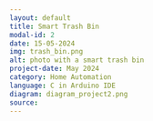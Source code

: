 ```yaml
---
layout: default
title: Smart Trash Bin
modal-id: 2
date: 15-05-2024
img: trash_bin.png
alt: photo with a smart trash bin
project-date: May 2024
category: Home Automation
language: C in Arduino IDE
diagram: diagram_project2.png
source:
---
```

